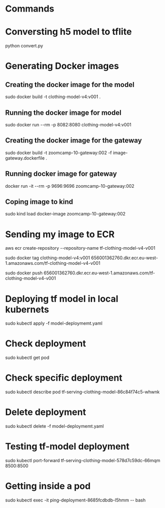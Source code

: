 # Commands

# Conversting h5 model to tflite
python convert.py

# Generating Docker images

## Creating the docker image for the model
sudo docker build -t clothing-model-v4:v001 .

## Running the docker image for model
sudo docker run --rm -p 8082:8080 clothing-model-v4:v001


## Creating the docker image for the gateway
sudo docker build -t zoomcamp-10-gateway:002   -f image-gateway.dockerfile .

## Running docker image for gateway
docker run -it --rm -p 9696:9696 zoomcamp-10-gateway:002

## Coping image to kind
sudo kind load docker-image zoomcamp-10-gateway:002

# Sending my image to ECR
aws ecr create-repository --repository-name tf-clothing-model-v4-v001

sudo docker tag clothing-model-v4:v001 656001362760.dkr.ecr.eu-west-1.amazonaws.com/tf-clothing-model-v4-v001

sudo docker push 656001362760.dkr.ecr.eu-west-1.amazonaws.com/tf-clothing-model-v4-v001


# Deploying tf model in local kubernets
sudo kubectl apply -f model-deploymemt.yaml 

# Check deployment
sudo kubectl get pod

# Check specific deployment
sudo kubectl describe pod tf-serving-clothing-model-86c84f74c5-whwnk

# Delete deployment
sudo kubectl delete -f model-deploymemt.yaml 

# Testing tf-model deployment
sudo kubectl port-forward tf-serving-clothing-model-578d7c59dc-66mqm 8500:8500

# Getting inside a pod
sudo kubectl exec -it ping-deployment-8685fcdbdb-l5hmm -- bash